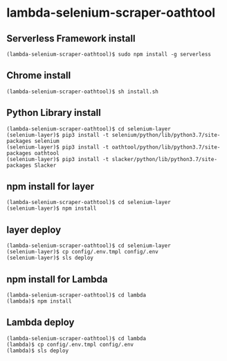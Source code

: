 # lambda-selenium-scraper-oathtool

## Serverless Framework install
```
(lambda-selenium-scraper-oathtool)$ sudo npm install -g serverless
```

## Chrome install
```
(lambda-selenium-scraper-oathtool)$ sh install.sh
```

## Python Library install
```
(lambda-selenium-scraper-oathtool)$ cd selenium-layer
(selenium-layer)$ pip3 install -t selenium/python/lib/python3.7/site-packages selenium
(selenium-layer)$ pip3 install -t oathtool/python/lib/python3.7/site-packages oathtool
(selenium-layer)$ pip3 install -t slacker/python/lib/python3.7/site-packages Slacker
```

## npm install for layer
```
(lambda-selenium-scraper-oathtool)$ cd selenium-layer
(selenium-layer)$ npm install
```

## layer deploy
```
(lambda-selenium-scraper-oathtool)$ cd selenium-layer
(selenium-layer)$ cp config/.env.tmpl config/.env
(selenium-layer)$ sls deploy
```

## npm install for Lambda
```
(lambda-selenium-scraper-oathtool)$ cd lambda
(lambda)$ npm install
```

## Lambda deploy
```
(lambda-selenium-scraper-oathtool)$ cd lambda
(lambda)$ cp config/.env.tmpl config/.env
(lambda)$ sls deploy
```
